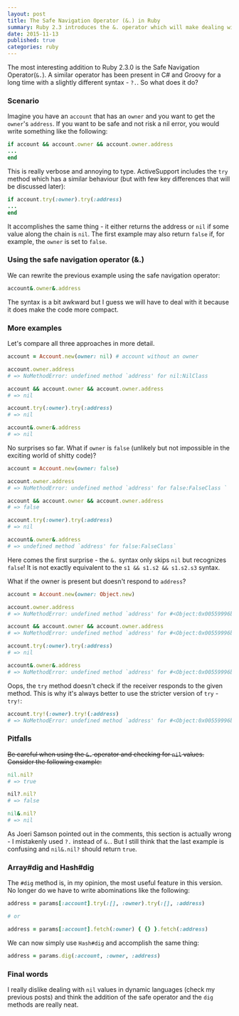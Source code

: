 ```yaml
---
layout: post
title: The Safe Navigation Operator (&.) in Ruby
summary: Ruby 2.3 introduces the &. operator which will make dealing with nils easier
date: 2015-11-13
published: true
categories: ruby
---
```


The most interesting addition to Ruby 2.3.0 is the Safe Navigation Operator(`&.`). A similar
operator has been present in C# and Groovy for a long time with a slightly different syntax - `?.`.
So what does it do?

### Scenario

Imagine you have an `account` that has an `owner` and you want to get the `owner`'s `address`. If
you want to be safe and not risk a nil error, you would write something like the following:

```rb
if account && account.owner && account.owner.address
...
end
```

This is really verbose and annoying to type. ActiveSupport includes the `try` method which has a
similar behaviour (but with few key differences that will be discussed later):

```rb
if account.try(:owner).try(:address)
...
end
```

It accomplishes the same thing - it either returns the address or `nil` if some value along the
chain is `nil`. The first example may also return `false` if, for example, the `owner` is set to
`false`.

### Using the safe navigation operator (&.)

We can rewrite the previous example using the safe navigation operator:

```rb
account&.owner&.address
```

The syntax is a bit awkward but I guess we will have to deal with it because it does make the code
more compact.

### More examples

Let's compare all three approaches in more detail.

```rb
account = Account.new(owner: nil) # account without an owner

account.owner.address
# => NoMethodError: undefined method `address' for nil:NilClass

account && account.owner && account.owner.address
# => nil

account.try(:owner).try(:address)
# => nil

account&.owner&.address
# => nil
```

No surprises so far. What if `owner` is `false` (unlikely but not impossible in the exciting world
of shitty code)?

```rb
account = Account.new(owner: false)

account.owner.address
# => NoMethodError: undefined method `address' for false:FalseClass `

account && account.owner && account.owner.address
# => false

account.try(:owner).try(:address)
# => nil

account&.owner&.address
# => undefined method `address' for false:FalseClass`
```

Here comes the first surprise - the `&.` syntax only skips `nil` but recognizes `false`! It is not
exactly equivalent to the `s1 && s1.s2 && s1.s2.s3` syntax.

What if the owner is present but doesn't respond to `address`?

```rb
account = Account.new(owner: Object.new)

account.owner.address
# => NoMethodError: undefined method `address' for #<Object:0x00559996b5bde8>

account && account.owner && account.owner.address
# => NoMethodError: undefined method `address' for #<Object:0x00559996b5bde8>`

account.try(:owner).try(:address)
# => nil

account&.owner&.address
# => NoMethodError: undefined method `address' for #<Object:0x00559996b5bde8>`
```

Oops, the `try` method doesn't check if the receiver responds to the given method. This is why
it's always better to use the stricter version of `try` - `try!`:

```rb
account.try!(:owner).try!(:address)
# => NoMethodError: undefined method `address' for #<Object:0x00559996b5bde8>`
```

### Pitfalls

<s>Be careful when using the `&.` operator and checking for `nil` values. Consider
the following example:</s>

```rb
nil.nil?
# => true

nil?.nil?
# => false

nil&.nil?
# => nil
```

As Joeri Samson pointed out in the comments, this section is actually wrong - I mistakenly used
`?.` instead of `&.`. But I still think that the last example is confusing and `nil&.nil?` should
return `true`.

### Array#dig and Hash#dig

The `#dig` method is, in my opinion, the most useful feature in this version. No longer do we have
to write abominations like the following:

```rb
address = params[:account].try(:[], :owner).try(:[], :address)

# or

address = params[:account].fetch(:owner) { {} }.fetch(:address)
```

We can now simply use `Hash#dig` and accomplish the same thing:

```rb
address = params.dig(:account, :owner, :address)
```

### Final words

I really dislike dealing with `nil` values in dynamic languages (check my previous posts) and think
the addition of the safe operator and the `dig` methods are really neat.
